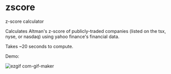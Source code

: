 # zscore
z-score calculator

Calculates Altman's z-score of publicly-traded companies (listed on the tsx, nyse, or nasdaq) using yahoo finance's financial data.

Takes ~20 seconds to compute.

Demo:


![ezgif com-gif-maker](https://github.com/jtwag-041/zscore/assets/48776287/3d0566be-977d-4447-816d-89c76300dcd8)
